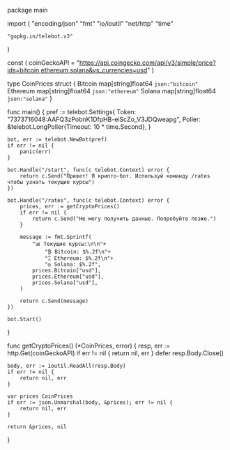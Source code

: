 package main

import (
	"encoding/json"
	"fmt"
	"io/ioutil"
	"net/http"
	"time"

	"gopkg.in/telebot.v3"
)

const (
	coinGeckoAPI = "https://api.coingecko.com/api/v3/simple/price?ids=bitcoin,ethereum,solana&vs_currencies=usd"
)

type CoinPrices struct {
	Bitcoin  map[string]float64 `json:"bitcoin"`
	Ethereum map[string]float64 `json:"ethereum"`
	Solana   map[string]float64 `json:"solana"`
}

func main() {
	pref := telebot.Settings{
		Token:  "7373716048:AAFQ3zPobnK1DfpHB-eiScZo_V3JDQweapg",
		Poller: &telebot.LongPoller{Timeout: 10 * time.Second},
	}

	bot, err := telebot.NewBot(pref)
	if err != nil {
		panic(err)
	}

	bot.Handle("/start", func(c telebot.Context) error {
		return c.Send("Привет! Я крипто-бот. Используй команду /rates чтобы узнать текущие курсы")
	})

	bot.Handle("/rates", func(c telebot.Context) error {
		prices, err := getCryptoPrices()
		if err != nil {
			return c.Send("Не могу получить данные. Попробуйте позже.")
		}

		message := fmt.Sprintf(
			"📊 Текущие курсы:\n\n"+
				"₿ Bitcoin: $%.2f\n"+
				"Ξ Ethereum: $%.2f\n"+
				"◎ Solana: $%.2f",
			prices.Bitcoin["usd"],
			prices.Ethereum["usd"],
			prices.Solana["usd"],
		)

		return c.Send(message)
	})

	bot.Start()
}

func getCryptoPrices() (*CoinPrices, error) {
	resp, err := http.Get(coinGeckoAPI)
	if err != nil {
		return nil, err
	}
	defer resp.Body.Close()

	body, err := ioutil.ReadAll(resp.Body)
	if err != nil {
		return nil, err
	}

	var prices CoinPrices
	if err := json.Unmarshal(body, &prices); err != nil {
		return nil, err
	}

	return &prices, nil
}


